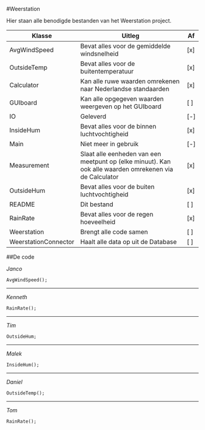 #Weerstation

Hier staan alle benodigde bestanden van het Weerstation project. 

|Klasse|Uitleg|Af|
|------|------|--|
|AvgWindSpeed|Bevat alles voor de gemiddelde windsnelheid|[x]|
|OutsideTemp|Bevat alles voor de buitentemperatuur|[x]|
|Calculator|Kan alle ruwe waarden omrekenen naar Nederlandse standaarden|[x]|
|GUIboard|Kan alle opgegeven waarden weergeven op het GUIboard|[ ]|
|IO|Geleverd|[-]|
|InsideHum|Bevat alles voor de binnen luchtvochtigheid|[x]|
|Main|Niet meer in gebruik|[-]|
|Measurement|Slaat alle eenheden van een meetpunt op (elke minuut). Kan ook alle waarden omrekenen via de Calculator|[x]|
|OutsideHum|Bevat alles voor de buiten luchtvochtigheid|[x]|
|README|Dit bestand|[ ]|
|RainRate|Bevat alles voor de regen hoeveelheid|[x]|
|Weerstation|Brengt alle code samen|[ ]|
|WeerstationConnector|Haalt alle data op uit de Database|[ ]|

##De code

*Janco*
```
AvgWindSpeed();
```

---

*Kenneth*
```
RainRate();
```

---

*Tim*
```
OutsideHum;
```

---

*Malek*
```
InsideHum();
```

---

*Daniel*
```
OutsideTemp();
```

---

*Tom*
```
RainRate();
```

